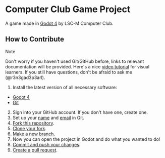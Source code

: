 # Computer Club Game Project
A game made in [Godot 4](https://godotengine.org/) by LSC-M Computer Club.

## How to Contribute
> [!NOTE]
> Don't worry if you haven't used Git/GitHub before, links to relevant documentation will be provided. Here's a nice [video tutorial](https://www.youtube.com/watch?v=8A4TsoXJOs8&t=417) for visual learners. If you still have questions, don't be afraid to ask me (@r3n3gad3p3arl).
1. Install the latest version of all necessary software:
- [Godot 4](https://godotengine.org/download)
- [Git](https://git-scm.com/downloads)
2. Sign into your GitHub account. If you don't have one, create one.
3. Set up your [name](https://docs.github.com/en/get-started/getting-started-with-git/setting-your-username-in-git) and [email](https://docs.github.com/en/account-and-profile/setting-up-and-managing-your-personal-account-on-github/managing-email-preferences/setting-your-commit-email-address#setting-your-commit-email-address-in-git) in Git.
4. [Fork this repository](https://docs.github.com/en/get-started/quickstart/fork-a-repo#forking-a-repository).
5. [Clone your fork](https://docs.github.com/en/get-started/quickstart/fork-a-repo#cloning-your-forked-repository).
6. [Make a new branch](https://docs.github.com/en/get-started/quickstart/contributing-to-projects#creating-a-branch-to-work-on).
7. Now you can open the project in Godot and do what you wanted to do!
8. [Commit and push your changes](https://docs.github.com/en/get-started/quickstart/contributing-to-projects#making-and-pushing-changes).
9. [Create a pull request](https://docs.github.com/en/get-started/quickstart/contributing-to-projects#making-a-pull-request).
